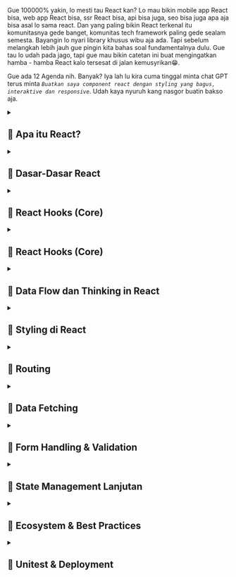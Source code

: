 Gue 100000% yakin, lo mesti tau React kan? Lo mau bikin mobile app React bisa, web app React bisa, ssr React bisa, api bisa juga, seo bisa juga apa aja bisa asal lo sama react. Dan yang paling bikin React terkenal itu komunitasnya gede banget, komunitas tech framework paling gede sealam semesta. Bayangin lo nyari library khusus wibu aja ada. Tapi sebelum melangkah lebih jauh gue pingin kita bahas soal fundamentalnya dulu. Gue tau lo udah pada jago, tapi gue mau bikin catetan ini buat mengingatkan hamba - hamba React kalo tersesat di jalan kemusyrikan😁.

Gue ada 12 Agenda nih. Banyak? Iya lah lu kira cuma tinggal minta chat GPT terus minta *`Buatkan saya component react dengan styling yang bagus, interaktive dan responsive`*. Udah kaya nyuruh kang nasgor buatin bakso aja.

<details>
<summary><h2>📌 Apa itu React?</h2></summary>

<h4>React itu Library atau Framework?</h4>

<img class="img-fluid" alt="image" src="https://raw.githubusercontent.com/feri-irawansyah/docs/refs/heads/main/fundamental-react/assets/react-docs.png" />
Kalo lu nyasar atau cari *`React`* di google search. Nah mesti bakal muncul web `https://react.dev`. Nah terus lu masuk di halaman pertama langsung muncul tulisan yang harusnya lo bisa baca atau kalo lo translate ke bahasa indonesia jadi 

<h3 class="text-danger text-underlined text-uppercase">Perpustakaan untuk antarmuka pengguna web dan asli</h3>

React itu library, dependencies, package, atau benda" semacam itu bukan `framework`. Framework itu kerangka kerja bro kaya lo misal mau masak di resto itu udh ada tata caranya, alat" nya lengkap dan ada aturan nya harus steril, bersih, rapi, harus ikutin sop nya.

Beda kaya lo masak di dapur orang jawa

<img class="img-fluid" alt="image" src="https://raw.githubusercontent.com/feri-irawansyah/docs/refs/heads/main/fundamental-react/assets/orang-jawa.jpg" />

Lo ngga perlu rapi, ngga perlu pake seragam, steril, ngga ada sop yang penting masakan halal dan ngga membunuh asal lo jangan sampe bakar rumah aja.

Itulah framework suatu kerangka yang udah dibuatin orang atau organisasi biar lo kaga sembarangan ngoplos source code lo. React beda bro dia bukan framework, tapi dia library yang isinya itu fitur - fitur mempermudah hidup lo, bukan mempersulit hidup lo dan lo terserah mau lakuin apa aja pake react. Misalnya gini bro, lo mau masak nasgor di dapur orang jawa nih tanpa framework lo nyalain api, panasin minyak, siapin bumbu, tumis, masukin nasi, aduk - aduk, angkat, lalu jadi. Nah fitur - fitur dan bahan nya itulah React bro.

Jadi kalo misal lo ulek bumbu sendiri artinya lo buat UI pake React lo jahit sendiri, kalo lo beli bumbu Racik, Sasa, Sajiku dkk lo artinya pake third party library buatan orang kaya Ant Design, Chakra UI, MUI, Bootstrap dll.

<h4>Bedanya React, Vanilajs, dan Jquery (The legend off Javascript Library)</h4>

Lo mesti pernah pake atau pas kuliah dan di tutorial javascript. Nah sekarang mesti lo nanya apa bedanya react sama Valina JavaScript? Gue bikin pake Javascript juga bisa kali?.

Analoginya gini Lo misal mau bikin patung, nah Lo di kasih tanah liat segelondongan Lo mesti harus punya skill dewa dulu tuh buat bikin idup,muka,kuping dll, iya kalo bagus? kalo lebih mirip kaya alien? kan kocak.

Bedain kalo Lo misal di kasih Lego nah Lo tinggal susun tuh kepingan - kepingannya.  Bahkan bukan cuma patungnya Lo bisa bikin istananya sekalian sama politiknya 😎

</details>

<details>
<summary><h2>📌 Dasar-Dasar React</h2></summary>

Lagi ditulis...

</details>

<details>
<summary><h2>📌 React Hooks (Core)</h2></summary>

Lagi ditulis...

</details>

<details>
<summary><h2>📌 React Hooks (Core)</h2></summary>

Lagi ditulis...

</details>

<details>
<summary><h2>📌 Data Flow dan Thinking in React</h2></summary>

Lagi ditulis...

</details>

<details>
<summary><h2>📌 Styling di React</h2></summary>

Lagi ditulis...

</details>

<details>
<summary><h2>📌 Routing</h2></summary>

Lagi ditulis...

</details>

<details>
<summary><h2>📌 Data Fetching</h2></summary>

Lagi ditulis...

</details>

<details>
<summary><h2>📌 Form Handling & Validation</h2></summary>

Lagi ditulis...

</details>

<details>
<summary><h2>📌 State Management Lanjutan</h2></summary>

Lagi ditulis...

</details>

<details>
<summary><h2>📌 Ecosystem & Best Practices</h2></summary>

Lagi ditulis...

</details>

<details>
<summary><h2>📌 Unitest & Deployment</h2></summary>

Lagi ditulis...

</details>


